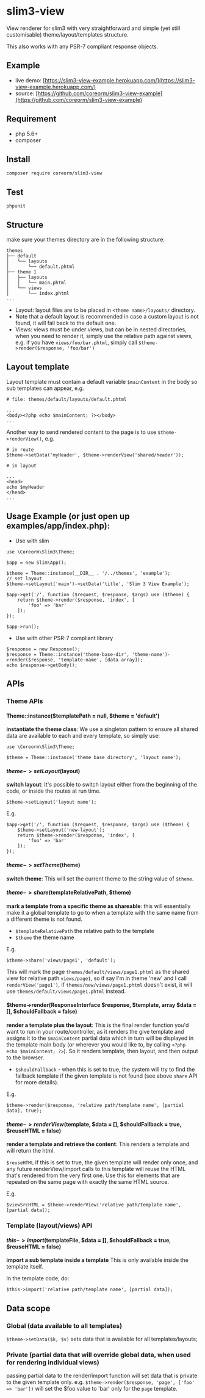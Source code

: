 # slim3-view

View renderer for slim3 with very straightforward and simple (yet still customisable) theme/layout/templates structure.

This also works with any PSR-7 compliant response objects.

## Example 
- live demo: [https://slim3-view-example.herokuapp.com/](https://slim3-view-example.herokuapp.com/)
- source: [https://github.com/coreorm/slim3-view-example](https://github.com/coreorm/slim3-view-example)

## Requirement

- php 5.6+
- composer

## Install

`composer require coreorm/slim3-view`
 
## Test
 `phpunit`
 
## Structure
 
make sure your themes directory are in the following structure:

```
themes
├── default
│   └── layouts
│       └── default.phtml
├── theme 1
│   ├── layouts
│   │   └── main.phtml
│   └── views
│       └── index.phtml
...
```

- Layout: layout files are to be placed in `<theme name>/layouts/` directory.
- Note that a default layout is recommended in case a custom layout is not found, it will fall back to the default one.
- Views: views must be under views, but can be in nested directories, when you need to render it, simply use the relative path against views, e.g. if you have `views/foo/bar.phtml`, simply call `$theme->render($response, 'foo/bar')`

## Layout template

Layout template must contain a default variable `$mainContent` in the body so sub templates can appear, e.g.

```
# file: themes/default/layouts/default.phtml

...
<body><?php echo $mainContent; ?></body>
...
```

Another way to send rendered content to the page is to use `$theme->renderView()`, e.g.

```
# in route
$theme->setData('myHeader', $theme->renderView('shared/header'));

# in layout

...
<head>
echo $myHeader
</head>
...
```

## Usage Example (or just open up examples/app/index.php):

* Use with slim

```
use \Coreorm\Slim3\Theme;

$app = new Slim\App();

$theme = Theme::instance(__DIR__ . '/../themes', 'example');
// set layout
$theme->setLayout('main')->setData('title', 'Slim 3 View Example');

$app->get('/', function ($request, $response, $args) use ($theme) {
    return $theme->render($response, 'index', [
        'foo' => 'bar'
    ]);
});

$app->run();
```

* Use with other PSR-7 compliant library

```
$response = new Response();
$response = Theme::instance('theme-base-dir', 'theme-name')->render($response, 'template-name', [data array]);
echo $response->getBody();
```


## APIs
### Theme APIs
#### Theme::instance($templatePath = null, $theme = 'default') 
**instantiate the theme class**: We use a singleton pattern to ensure all shared data are available to each and every template, so simply use:

```
use \Coreorm\Slim3\Theme;

$theme = Theme::instance('theme base directory', 'layout name');
```

#### $theme->setLayout($layout) 
**switch layout**: It's possible to switch layout either from the beginning of the code, or inside the routes at run time.

```
$theme->setLayout('layout name');
```

E.g.

```
$app->get('/', function ($request, $response, $args) use ($theme) {
    $theme->setLayout('new-layout');
    return $theme->render($response, 'index', [
        'foo' => 'bar'
    ]);
});
```

#### $theme->setTheme($theme)
**switch theme**: This will set the current theme to the string value of `$theme`.

#### $theme->share($templateRelativePath, $theme)
**mark a template from a specific theme as shareable**: this will essentially make it a global template to go to when a template with the same name from a different theme is not found.

- `$templateRelativePath` the relative path to the template
- `$theme` the theme name

E.g.
```
$theme->share('views/page1', 'default');
```
This will mark the page `themes/default/views/page1.phtml` as the shared view for relative path `views/page1`, so if say I'm in theme 'new' and I call `renderView('page1')`, if `themes/new/views/page1.phtml` doesn't exist, it will use `themes/default/views/page1.phtml` instead.


#### $theme->render(ResponseInterface $response, $template, array $data = [], $shouldFallback = false)
**render a template plus the layout**: This is the final render function you'd want to run in your route/controller, as it renders the give template and assigns it to the `$mainContent` partial data which in turn will be displayed in the template main body (or wherever you would like to, by calling `<?php echo $mainContent; ?>`). So it renders template, then layout, and then output to the browser.

- `$shouldFallback` - when this is set to true, the system will try to find the fallback template if the given template is not found (see above `share` API for more details).

E.g.

```
$theme->render($response, 'relative path/template name', [partial data], true);
```

#### $theme->renderView($template, $data = [], $shouldFallback = true, $reuseHTML = false)
**render a template and retrieve the content**: This renders a template and will return the html.

`$reuseHTML` if this is set to true, the given template will render only once, and any future renderView/import calls to this template will reuse the HTML that's rendered from the very first one. Use this for elements that are repeated on the same page with exactly the same HTML source.

E.g.

```
$viewSrcHTML = $theme->renderView('relative path/template name', [partial data]);
```

### Template (layout/views) API
#### $this->import($templateFile, $data = [], $shouldFallback = true, $reuseHTML = false)
**import a sub template inside a template** This is only available inside the template itself.

In the template code, do:
```
$this->import('relative path/template name', [partial data]);
```

## Data scope

### Global (data available to all templates)

`$theme->setData($k, $v)` sets data that is available for all templates/layouts;

### Private (partial data that will override global data, when used for rendering individual views)
passing partial data to the render/import function will set data that is private to the given template only. 
e.g. `$theme->render($response, 'page', ['foo' => 'bar'])` will set the $foo value to 'bar' only for the `page` template.
